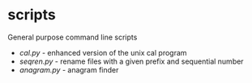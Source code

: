 # scripts
General purpose command line scripts

* _cal.py_        - enhanced version of the unix cal program
* _seqren.py_     - rename files with a given prefix and sequential number
* _anagram.py_    - anagram finder
